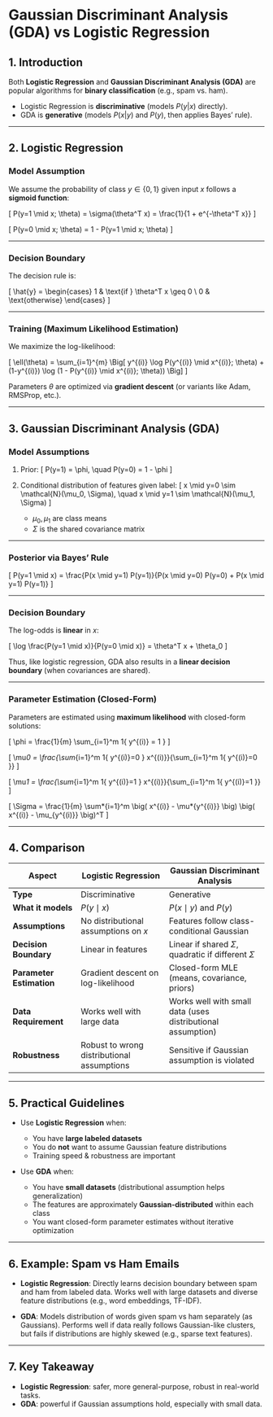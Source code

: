 # Gaussian Discriminant Analysis (GDA) vs Logistic Regression

## 1. Introduction

Both **Logistic Regression** and **Gaussian Discriminant Analysis (GDA)** are popular algorithms for **binary classification** (e.g., spam vs. ham).

- Logistic Regression is **discriminative** (models $P(y|x)$ directly).
- GDA is **generative** (models $P(x|y)$ and $P(y)$, then applies Bayes’ rule).

---

## 2. Logistic Regression

### Model Assumption

We assume the probability of class $y \in \{0,1\}$ given input $x$ follows a **sigmoid function**:

\[
P(y=1 \mid x; \theta) = \sigma(\theta^T x) = \frac{1}{1 + e^{-\theta^T x}}
\]

\[
P(y=0 \mid x; \theta) = 1 - P(y=1 \mid x; \theta)
\]

---

### Decision Boundary

The decision rule is:

\[
\hat{y} =
\begin{cases}
1 & \text{if } \theta^T x \geq 0 \\
0 & \text{otherwise}
\end{cases}
\]

---

### Training (Maximum Likelihood Estimation)

We maximize the log-likelihood:

\[
\ell(\theta) = \sum\_{i=1}^{m} \Big[ y^{(i)} \log P(y^{(i)} \mid x^{(i)}; \theta) + (1-y^{(i)}) \log (1 - P(y^{(i)} \mid x^{(i)}; \theta)) \Big]
\]

Parameters $\theta$ are optimized via **gradient descent** (or variants like Adam, RMSProp, etc.).

---

## 3. Gaussian Discriminant Analysis (GDA)

### Model Assumptions

1. Prior:
   \[
   P(y=1) = \phi, \quad P(y=0) = 1 - \phi
   \]

2. Conditional distribution of features given label:
   \[
   x \mid y=0 \sim \mathcal{N}(\mu_0, \Sigma), \quad
   x \mid y=1 \sim \mathcal{N}(\mu_1, \Sigma)
   \]

   - $\mu_0, \mu_1$ are class means
   - $\Sigma$ is the shared covariance matrix

---

### Posterior via Bayes’ Rule

\[
P(y=1 \mid x) = \frac{P(x \mid y=1) P(y=1)}{P(x \mid y=0) P(y=0) + P(x \mid y=1) P(y=1)}
\]

---

### Decision Boundary

The log-odds is **linear** in $x$:

\[
\log \frac{P(y=1 \mid x)}{P(y=0 \mid x)} = \theta^T x + \theta_0
\]

Thus, like logistic regression, GDA also results in a **linear decision boundary** (when covariances are shared).

---

### Parameter Estimation (Closed-Form)

Parameters are estimated using **maximum likelihood** with closed-form solutions:

\[
\phi = \frac{1}{m} \sum\_{i=1}^m 1\{ y^{(i)} = 1 \}
\]

\[
\mu*0 = \frac{\sum*{i=1}^m 1\{ y^{(i)}=0 \} x^{(i)}}{\sum\_{i=1}^m 1\{ y^{(i)}=0 \}}
\]

\[
\mu*1 = \frac{\sum*{i=1}^m 1\{ y^{(i)}=1 \} x^{(i)}}{\sum\_{i=1}^m 1\{ y^{(i)}=1 \}}
\]

\[
\Sigma = \frac{1}{m} \sum*{i=1}^m \big( x^{(i)} - \mu*{y^{(i)}} \big) \big( x^{(i)} - \mu\_{y^{(i)}} \big)^T
\]

---

## 4. Comparison

| Aspect                   | Logistic Regression                        | Gaussian Discriminant Analysis                              |
| ------------------------ | ------------------------------------------ | ----------------------------------------------------------- |
| **Type**                 | Discriminative                             | Generative                                                  |
| **What it models**       | $P(y \mid x)$                              | $P(x \mid y)$ and $P(y)$                                    |
| **Assumptions**          | No distributional assumptions on $x$       | Features follow class-conditional Gaussian                  |
| **Decision Boundary**    | Linear in features                         | Linear if shared $\Sigma$, quadratic if different $\Sigma$  |
| **Parameter Estimation** | Gradient descent on log-likelihood         | Closed-form MLE (means, covariance, priors)                 |
| **Data Requirement**     | Works well with large data                 | Works well with small data (uses distributional assumption) |
| **Robustness**           | Robust to wrong distributional assumptions | Sensitive if Gaussian assumption is violated                |

---

## 5. Practical Guidelines

- Use **Logistic Regression** when:

  - You have **large labeled datasets**
  - You do **not** want to assume Gaussian feature distributions
  - Training speed & robustness are important

- Use **GDA** when:
  - You have **small datasets** (distributional assumption helps generalization)
  - The features are approximately **Gaussian-distributed** within each class
  - You want closed-form parameter estimates without iterative optimization

---

## 6. Example: Spam vs Ham Emails

- **Logistic Regression**: Directly learns decision boundary between spam and ham from labeled data. Works well with large datasets and diverse feature distributions (e.g., word embeddings, TF-IDF).

- **GDA**: Models distribution of words given spam vs ham separately (as Gaussians). Performs well if data really follows Gaussian-like clusters, but fails if distributions are highly skewed (e.g., sparse text features).

---

## 7. Key Takeaway

- **Logistic Regression**: safer, more general-purpose, robust in real-world tasks.
- **GDA**: powerful if Gaussian assumptions hold, especially with small data.
